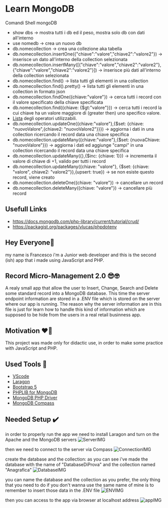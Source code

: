 # Learn MongoDB

Comandi Shell mongoDB
- show dbs -> mostra tutti i db ed il peso, mostra solo db con dati all'interno
- use nomedb -> crea un nuovo db
- db.nomecollection -> crea una collezione aka tabella
- db.nomecollection.insertOne({"chiave":"valore","chiave2":"valore2"}) -> inserisce un dato all'interno della collection selezionata
- db.nomecollection.insertMany([{"chiave":"valore","chiave2":"valore2"},{"chiave":"valore","chiave2":"valore2"}]) -> inserisce più dati all'interno della collection selezionata
- db.nomecollection.find() -> lista tutti gli elementi in una collection
- db.nomecollection.find().pretty() -> lista tutti gli elementi in una collection in formato json
- db.nomecollection.findOne({chiave:"valore"}) -> cerca tutti i record con il valore specificato della chiave specificata
- db.nomecollection.find({chiave: {$gt:"valore"}}) -> cerca tutti i record la cui chiave ha un valore maggiore di (greater then) uno specifico valore.
- [Lista](https://docs.mongodb.com/manual/reference/operator/query/) degli operatori utilizzabili.
- db.nomecollection.updateOne({chiave:"valore"},{$set: {chiave: "nuovoValore",{chiave2: "nuovoValore2"}}}) -> aggiorna i dati in una collection ricercando il record data una chiave specifica
- db.nomecollection.updateMany({chiave:"valore"},{$set: {nuovaChiave: "nuovoValore"}}) -> aggiorna i dati ed aggiunge "campi" in una collection ricercando il record data una chiave specifica
- db.nomecollection.updateMany({},{$inc: {chiave: 1}}) -> incrementa il valore di chiave di +1, valido per tutti i record
- db.nomecollection.updateMany({chiave: "valore"}, {$set: {chiave: "valore", chiave2: "valore2"}},{upsert: true}) -> se non esiste questo record, viene creato
- db.nomecollection.deleteOne({chiave: "valore"}) -> cancellare un record
- db.nomecollection.deleteMany({chiave: "valore"}) -> cancellare più record


## Usefull Links
- https://docs.mongodb.com/php-library/current/tutorial/crud/
- https://packagist.org/packages/vlucas/phpdotenv

## Hey Everyone👋
my name is Francesco i'm a Junior web developer and this is the second (ish) app that i made using JavaScript and PHP.

## Record Micro-Management 2.0 😎🤓
A realy small app that allow the user to Insert, Change, Search and Delete some standard record into a MongoDB database.
This time the server endpoint information are stored in a .ENV file which is stored on the server where our app is running.
The reason why the server information are in this file is just for learn how to handle this kind of information which are supposed to be hide from the users in a real retail businness app.

## Motivation ❤️‍🔥
This project was made only for didactic use, in order to make some practice with JavaScript and PHP.

## Used Tools 🧰
- [VScode](https://code.visualstudio.com/download)
- [Laragon](https://laragon.org/)
- [Bootstrap 5](https://getbootstrap.com/)
- [PHPLIB for MongoDB](https://www.php.net/manual/en/mongodb.tutorial.library.php)
- [MongoDB PHP Driver](https://www.php.net/manual/en/mongodb.installation.windows.php)
- [MongoDB Compass](https://www.mongodb.com/try/download/compass)

## Needed Setup ✔️
in order to properly run the app we need to install Laragon and turn on the Apache and the MongoDB servers
![ServerIMG](https://i.ibb.co/tPrCCwc/server.png)

then we need to connect to the server via Compass
![ConnectionIMG](https://i.ibb.co/6XkKq4p/connection.png)

create the database and the collection: as you can see i've made the database with the name of "DatabaseDiProva" and the collection named "Anagrafica"
![DatabaseIMG](https://i.ibb.co/qC9jTM5/database.png)

you can name the database and the collection as you prefer, the only thing that you need to do if you don't wanna use the same name of mine is to remember to insert those data in the .ENV file
![ENVIMG](https://i.ibb.co/gJRV6jv/env.png)

then you can access to the app via browser at localhost address
![appIMG](https://i.ibb.co/tsrSM5S/app.png)
